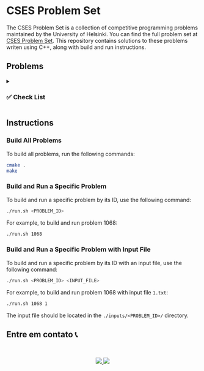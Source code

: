 # CSES Problem Set

The CSES Problem Set is a collection of competitive programming problems maintained by the University of Helsinki. You can find the full problem set at [CSES Problem Set](https://cses.fi/problemset/). This repository contains solutions to these problems writen using C++, along with build and run instructions.

## Problems

<details>
<summary><h3> ✅ Check List </h3></summary>

<details>
<summary> Introductory Problems </summary>


- [x] [1068 - Weird Algorithm](https://cses.fi/problemset/task/1068) [[SOLUTION](./problems/q1068.cpp)]
- [x] [1083 - Missing Number](https://cses.fi/problemset/task/1083) [[SOLUTION](./problems/q1083.cpp)]
- [x] [1069 - Repetitions](https://cses.fi/problemset/task/1069) [[SOLUTION](./problems/q1069.cpp)]
- [x] [1094 - Increasing Array](https://cses.fi/problemset/task/1094) [[SOLUTION](./problems/q1094.cpp)]
- [x] [1070 - Permutations](https://cses.fi/problemset/task/1070) [[SOLUTION](./problems/q1070.cpp)]
- [ ] [1096 - Number Spiral](https://cses.fi/problemset/task/1096) [[SOLUTION](./problems/q1071.cpp)]
- [ ] [1097 - Two Knights](https://cses.fi/problemset/task/1097)
- [ ] [1098 - Two Sets](https://cses.fi/problemset/task/1098)
- [ ] [1099 - Bit Strings](https://cses.fi/problemset/task/1099)
- [ ] [1100 - Trailing Zeros](https://cses.fi/problemset/task/1100)
- [ ] [1101 - Coin Piles](https://cses.fi/problemset/task/1101)
- [ ] [1102 - Palindrome Reorder](https://cses.fi/problemset/task/1102)
- [ ] [1103 - Gray Code](https://cses.fi/problemset/task/1103)
- [ ] [1104 - Tower of Hanoi](https://cses.fi/problemset/task/1104)
- [ ] [1105 - Creating Strings](https://cses.fi/problemset/task/1105)
- [ ] [1106 - Apple Division](https://cses.fi/problemset/task/1106)
- [ ] [1107 - Chessboard and Queens](https://cses.fi/problemset/task/1107)
- [ ] [1108 - Digit Queries](https://cses.fi/problemset/task/1108)

</details>

</details>

## Instructions

### Build All Problems

To build all problems, run the following commands:

```bash
cmake .
make
```

### Build and Run a Specific Problem

To build and run a specific problem by its ID, use the following command:

```bash
./run.sh <PROBLEM_ID>
```

For example, to build and run problem 1068:

```bash
./run.sh 1068
```

### Build and Run a Specific Problem with Input File

To build and run a specific problem by its ID with an input file, use the following command:

```bash
./run.sh <PROBLEM_ID> <INPUT_FILE>
```

For example, to build and run problem 1068 with input file `1.txt`:

```bash
./run.sh 1068 1
```

The input file should be located in the `./inputs/<PROBLEM_ID>/` directory.


## Entre em contato 📞

<br>

<p align="center">
<a href="https://www.linkedin.com/in/luis-felipe-vanin-martins-5a5b38215">
<img src="https://img.shields.io/badge/-LinkedIn-black.svg?style=for-the-badge&logo=linkedin&colorB=blue">
</a>
<a href="mailto:luisfvanin2@gmail.com">
<img src="https://img.shields.io/badge/Gmail:%20luisfvanin2@gmail.com-D14836?style=for-the-badge&logo=gmail&logoColor=white">
</a>